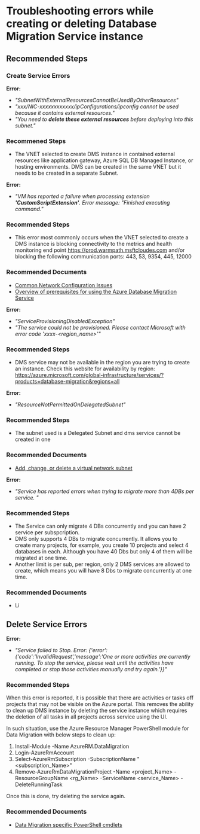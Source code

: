 <properties
	pageTitle="Errors when creating or deleting a DMS"
	description="Top errors and troubleshooting info for DMS service creation and deletion"
	infoBubbleText=""
	service="microsoft.dms"
	resource="virtualmachines"
	authors="radjaram"
	ms.author="rradjou"
	displayOrder="1"
	articleId="service-create-or-delete-failure"
	diagnosticScenario=""
	selfHelpType="generic"
	supportTopicIds="32673608"
	resourceTags=""
	productPesIds="16307"
	cloudEnvironments="public"
/>

# Troubleshooting errors while creating or deleting Database Migration Service instance

## **Recommended Steps**

### Create Service Errors

**Error:** 

* *"SubnetWithExternalResourcesCannotBeUsedByOtherResources"* 
* *"xxx/NIC-xxxxxxxxxxxx/ipConfigurations/ipconfig cannot be used because it contains external resources."*
* *"You need to ***delete these external resources*** before deploying into this subnet."*

### **Recommened Steps**

* The VNET selected to create DMS instance in contained external resources like application gateway, Azure SQL DB Managed Instance, or hosting environments. DMS can be created in the same VNET but it needs to be created in a separate Subnet. 

**Error:** 

* *"VM has reported a failure when processing extension **'CustomScriptExtension'**. Error message: "Finished executing command."*

### **Recommended Steps** 

* This error most commonly occurs when the VNET selected to create a DMS instance is blocking connectivity to the metrics and health monitoring end point https://prod.warmpath.msftcloudes.com and/or blocking the following communication ports: 443, 53, 9354, 
445, 12000

### **Recommended Documents**

* [Common Network Configuration Issues](https://docs.microsoft.com/azure/api-management/api-management-using-with-vnet#-common-network-configuration-issues)<br>
* [Overview of prerequisites for using the Azure Database Migration Service](https://docs.microsoft.com/azure/dms/pre-reqs)

**Error:** 

* *"ServiceProvisioningDisabledException"*
* *"The service could not be provisioned. Please contact Microsoft with error code 'xxxx-<region_name>'"*

### **Recommended Steps** 

* DMS service may not be available in the region you are trying to create an instance. Check this website for 
availability by region: https://azure.microsoft.com/global-infrastructure/services/?products=database-migration&regions=all

**Error:** 

* *"ResourceNotPermittedOnDelegatedSubnet"*<br>

### **Recommended Steps** 

* The subnet used is a Delegated Subnet and dms service cannot be created in one

### **Recommended Documents**

* [Add, change, or delete a virtual network subnet](https://docs.microsoft.com/azure/virtual-network/virtual-network-manage-subnet)

**Error:**
* *"Service has reported errors when trying to migrate more than 4DBs per service.	"*<br>

### **Recommended Steps** 

* The Service can only migrate 4 DBs concurrently and you can have 2 service per subspcription.
* DMS only supports 4 DBs to migrate concurrently. It allows you to create many projects, for example, you create 10 projects and select 4 databases in each. Although you have 40 Dbs but only 4 of them will be migrated at one time. 
* Another limit is per sub, per region, only 2 DMS services are allowed to create, which means you will have 8 Dbs to migrate concurrently at one time.

### **Recommended Documents**

* Li 


## Delete Service Errors

**Error:** 

* *"Service failed to Stop. Error: {'error':{'code':'InvalidRequest','message':'One or more activities are currently running. To
 stop the service, please wait until the activities have completed or stop those activities manually and try again.'}}"*

### **Recommended Steps** 

When this error is reported, it is possible that there are activities or tasks off projects that may not be visible on the Azure portal. This removes the ability to clean up DMS instance by deleting the service instance which requires the deletion of all tasks in all projects across service using the UI.

In such situation, use the Azure Resource Manager PowerShell module for Data Migration with below steps to clean up:

1.  Install-Module -Name AzureRM.DataMigration
2.  Login-AzureRmAccount
3.  Select-AzureRmSubscription -SubscriptionName "<subscription_Name>"
4.  Remove-AzureRmDataMigrationProject -Name <project_Name> -ResourceGroupName <rg_Name> -ServiceName <service_Name> -DeleteRunningTask 

Once this is done, try deleting the service again.

### **Recommended Documents**

* [Data Migration specific PowerShell cmdlets](https://docs.microsoft.com/powershell/module/azurerm.datamigration/?view=azurermps-6.13.0#data_migration)
